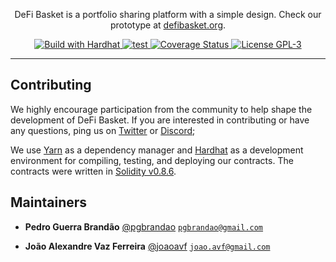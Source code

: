 <p align="center">DeFi Basket is a portfolio sharing platform with a simple design. Check our prototype at <a href="https://defibasket.org">defibasket.org</a>.</p>

<p align="center">
  <a href="https://hardhat.org">
    <img src="https://img.shields.io/badge/built with-Hardhat-f9c937" alt="Build with Hardhat">
  </a>

  <a href="https://github.com/defibasket/defibasket-contracts/actions/workflows/main.yml">
    <img src="https://github.com/defibasket/defibasket-contracts/workflows/lint+compile+test/badge.svg" alt="test"/>
  </a>
  
  <a href='https://coveralls.io/github/defibasket/defibasket-contracts?branch=main'>
    <img src='https://coveralls.io/repos/github/defibasket/defibasket-contracts/badge.svg?branch=main' alt='Coverage Status' />
  </a>

  <a href="https://github.com/defibasket/defibasket-contracts/blob/main/LICENSE">
    <img src="https://img.shields.io/badge/license-GPL--3-blue" alt="License GPL-3">
  </a>
</p>


---

## Contributing

We highly encourage participation from the community to help shape the development of DeFi Basket. If you are interested in
contributing or have any questions, ping us on [Twitter](https://twitter.com/defibasketlabs) or [Discord](https://discord.gg/5AVTGwkCEs);

We use [Yarn](https://yarnpkg.com/) as a dependency manager and [Hardhat](https://hardhat.org/)
as a development environment for compiling, testing, and deploying our contracts. The contracts were written in [Solidity v0.8.6](https://github.com/ethereum/solidity).

## Maintainers

 - **Pedro Guerra Brandão**
 [@pgbrandao](https://github.com/pgbrandao)
 [`pgbrandao@gmail.com`](mailto:pgbrandao@gmail.com)

 - **João Alexandre Vaz Ferreira**
 [@joaoavf](https://github.com/joaoavf)
 [`joao.avf@gmail.com`](mailto:joao.avf@gmail.com)
